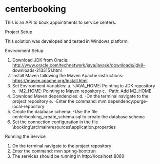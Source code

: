# centerbooking

This is an API to book appointments to service centers.

Project Setup

This solution was developed and tested in Windows platform.

Environment Setup

1. Download JDK from Oracle: http://www.oracle.com/technetwork/java/javase/downloads/jdk8-
downloads-2133151.html
2. Install Maven fallowing the Maven Apache instructions: https://maven.apache.org/install.html
3. Set Environment Variables:
a. -JAVA_HOME: Pointing to JDK repository
b. -M2_HOME: Pointing to Maven repository
c. -Path: Add M2_HOME
4. Download Maven dependencies:
d. -On the terminal navigate to the project repository
e. -Enter the command: mvn dependency:purge-local-repository
5. Create the database schema:
-Use the file centerbooking_create_schema.sql to create the database schema
6. Set the connection configuration in the file \booking\src\main\resources\application.properties

Running the Service
1. On the terminal navigate to the project repository
2. Enter the command: mvn spring-boot:run
3. The services should be running in http://localhost:8080
